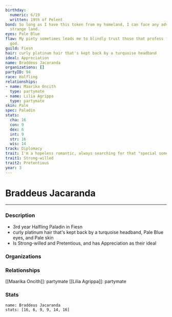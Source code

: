 ```yaml
---
birthday:
  numeric: 6/19
  written: 19th of Pelent
bond: So long as I have this token from my homeland, I can face any adversity in this
  strange land.
eyes: Pale Blue
flaw: My piety sometimes leads me to blindly trust those that profess faith in my
  god.
guild: Fiesn
hair: curly platinum hair that's kept back by a turquoise headband
ideal: Appreciation
name: Braddeus Jacaranda
organizations: []
partyID: 94
race: Halfling
relationships:
- name: Maarika Oncith
  type: partymate
- name: Lilia Agrippa
  type: partymate
skin: Pale
spec: Paladin
stats:
  cha: 16
  con: 9
  dex: 6
  int: 9
  str: 16
  wis: 14
track: Diplomacy
trait: I'm a hopeless romantic, always searching for that "special someone."
trait1: Strong-willed
trait2: Pretentious
year: 3
---
```

# Braddeus Jacaranda
---
### Description
- 3rd year Halfling Paladin in Fiesn
- curly platinum hair that's kept back by a turquoise headband, Pale Blue eyes, and Pale skin
- Is Strong-willed and Pretentious, and has Appreciation as their ideal

### Organizations
### Relationships
[[Maarika Oncith]]: partymate
[[Lilia Agrippa]]: partymate
### Stats
```statblock
name: Braddeus Jacaranda
stats: [16, 6, 9, 9, 14, 16]
```